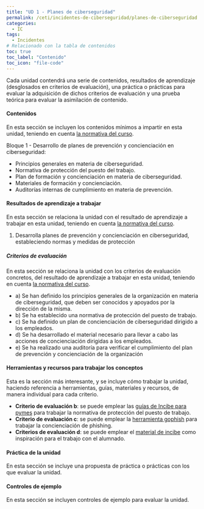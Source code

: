 ```yaml
---
title: "UD 1 - Planes de ciberseguridad"
permalink: /ceti/incidentes-de-ciberseguridad/planes-de-ciberseguridad
categories:
  - IC
tags:
  - Incidentes
# Relacionado con la tabla de contenidos
toc: true
toc_label: "Contenido"
toc_icon: "file-code"
---
```


Cada unidad contendrá una serie de contenidos, resultados de aprendizaje (desglosados en criterios de evaluación), una práctica o prácticas para evaluar la adquisición de dichos criterios de evaluación y una prueba teórica para evaluar la asimilación de contenido.

#### Contenidos

En esta sección se incluyen los contenidos mínimos a impartir en esta unidad, teniendo en cuenta [la normativa del curso](https://www.boe.es/diario_boe/txt.php?id=BOE-A-2020-4963).

Bloque 1 - Desarrollo de planes de prevención y concienciación en ciberseguridad:

- Principios generales en materia de ciberseguridad.
- Normativa de protección del puesto del trabajo.
- Plan de formación y concienciación en materia de ciberseguridad.
- Materiales de formación y concienciación.
- Auditorías internas de cumplimiento en materia de prevención.

#### Resultados de aprendizaje a trabajar

En esta sección se relaciona la unidad con el resultado de aprendizaje a trabajar en esta unidad, teniendo en cuenta [la normativa del curso](https://www.boe.es/diario_boe/txt.php?id=BOE-A-2020-4963).

1. Desarrolla planes de prevención y concienciación en ciberseguridad, estableciendo normas y medidas de protección

##### Criterios de evaluación

En esta sección se relaciona la unidad con los criterios de evaluación concretos, del resultado de aprendizaje a trabajar en esta unidad, teniendo en cuenta [la normativa del curso](https://www.boe.es/diario_boe/txt.php?id=BOE-A-2020-4963).

- a) Se han definido los principios generales de la organización en materia de ciberseguridad, que deben ser conocidos y apoyados por la dirección de la misma.
- b) Se ha establecido una normativa de protección del puesto de trabajo.
- c) Se ha definido un plan de concienciación de ciberseguridad dirigido a los empleados.
- d) Se ha desarrollado el material necesario para llevar a cabo las acciones de concienciación dirigidas a los empleados.
- e) Se ha realizado una auditoría para verificar el cumplimiento del plan de prevención y concienciación de la organización

#### Herramientas y recursos para trabajar los conceptos

Esta es la sección más interesante, y se incluye cómo trabajar la unidad, haciendo referencia a herramientas, guías, materiales y recursos, de manera individual para cada criterio.

- **Criterio de evaluación b**: se puede emplear las [guías de Incibe para pymes](https://www.incibe.es/protege-tu-empresa/herramientas/politicas) para trabajar la normativa de protección del puesto de trabajo.
- **Criterio de evaluación c**: se puede emplear la [herramienta gophish](https://getgophish.com/) para trabajar la concienciación de phishing.
- **Criterios de evaluación d**: se puede emplear el [material de incibe](https://www.incibe.es/protege-tu-empresa/kit-concienciacion) como inspiración para el trabajo con el alumnado.

#### Práctica de la unidad

En esta sección se incluye una propuesta de práctica o prácticas con los que evaluar la unidad.

#### Controles de ejemplo

En esta sección se incluyen controles de ejemplo para evaluar la unidad.
